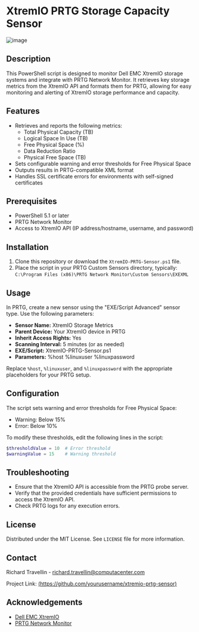# XtremIO PRTG Storage Capacity Sensor
![image](https://github.com/user-attachments/assets/18f35ee5-d088-49f4-a3e7-c127bf503b44)


## Description

This PowerShell script is designed to monitor Dell EMC XtremIO storage systems and integrate with PRTG Network Monitor. It retrieves key storage metrics from the XtremIO API and formats them for PRTG, allowing for easy monitoring and alerting of XtremIO storage performance and capacity.

## Features

- Retrieves and reports the following metrics:
  - Total Physical Capacity (TB)
  - Logical Space In Use (TB)
  - Free Physical Space (%)
  - Data Reduction Ratio
  - Physical Free Space (TB)
- Sets configurable warning and error thresholds for Free Physical Space
- Outputs results in PRTG-compatible XML format
- Handles SSL certificate errors for environments with self-signed certificates

## Prerequisites

- PowerShell 5.1 or later
- PRTG Network Monitor
- Access to XtremIO API (IP address/hostname, username, and password)

## Installation

1. Clone this repository or download the `XtremIO-PRTG-Sensor.ps1` file.
2. Place the script in your PRTG Custom Sensors directory, typically:
   `C:\Program Files (x86)\PRTG Network Monitor\Custom Sensors\EXEXML`

## Usage

In PRTG, create a new sensor using the "EXE/Script Advanced" sensor type. Use the following parameters:

- **Sensor Name:** XtremIO Storage Metrics
- **Parent Device:** Your XtremIO device in PRTG
- **Inherit Access Rights:** Yes
- **Scanning Interval:** 5 minutes (or as needed)
- **EXE/Script:** XtremIO-PRTG-Sensor.ps1
- **Parameters:** %host %linuxuser %linuxpassword

Replace `%host`, `%linuxuser`, and `%linuxpassword` with the appropriate placeholders for your PRTG setup.

## Configuration

The script sets warning and error thresholds for Free Physical Space:
- Warning: Below 15%
- Error: Below 10%

To modify these thresholds, edit the following lines in the script:

```powershell
$thresholdValue = 10  # Error threshold
$warningValue = 15    # Warning threshold
```

## Troubleshooting

- Ensure that the XtremIO API is accessible from the PRTG probe server.
- Verify that the provided credentials have sufficient permissions to access the XtremIO API.
- Check PRTG logs for any execution errors.


## License

Distributed under the MIT License. See `LICENSE` file for more information.

## Contact

Richard Travellin - richard.travellin@computacenter.com

Project Link: [(https://github.com/yourusername/xtremio-prtg-sensor)](https://github.com/CC-Digital-Innovation/XtremIO-PRTG-Storage-Capacity-Monitoring/)

## Acknowledgements

- [Dell EMC XtremIO](https://www.delltechnologies.com/en-us/storage/xtremio-all-flash.htm)
- [PRTG Network Monitor](https://www.paessler.com/prtg)
